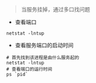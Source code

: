 > 当服务挂掉，通过多口找问题

* 查看端口

```shell
netstat -lntup
```

* 查看服务端口的启动时间

```shell
# 首先找到该进程是由什么服务起的
netstat -lntup
# 查看端口的运行时间
ps `pid`
```



